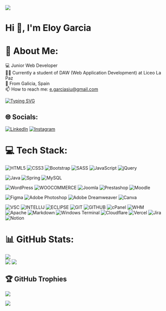 [![](https://visitcount.itsvg.in/api?id=E7OY&icon=0&color=5)](https://visitcount.itsvg.in)

# Hi 👋, I'm Eloy Garcia
# 💫 About Me:
💻 Junior Web Developer<br>👨‍💻 Currently a student of DAW (Web Application Development) at Liceo La Paz<br>📍 From Galicia, Spain<br>📫 How to reach me: e.garciasiu@gmail.com<br>

[![Typing SVG](https://readme-typing-svg.demolab.com?font=Fira+Code&size=18&pause=1000&random=false&width=435&lines=Personal+Website%3A+https%3A%2F%2Fe7oy.github.io)](https://e7oy.github.io)

## 🌐 Socials:
[![LinkedIn](https://img.shields.io/badge/LinkedIn-%230077B5.svg?logo=linkedin&logoColor=white)](https://www.linkedin.com/in/eloy-garcia-martinez-189525208/) 
[![Instagram](https://img.shields.io/badge/Instagram-%230077B5.svg?logo=Instagram&logoColor=white)](https://www.instagram.com/eloygarciaaa_/) 


# 💻 Tech Stack:
![HTML5](https://img.shields.io/badge/html5-%23E34F26.svg?style=for-the-badge&logo=html5&logoColor=white) ![CSS3](https://img.shields.io/badge/css3-%231572B6.svg?style=for-the-badge&logo=css3&logoColor=white) ![Bootstrap](https://img.shields.io/badge/bootstrap-%238511FA.svg?style=for-the-badge&logo=bootstrap&logoColor=white) ![SASS](https://img.shields.io/badge/SASS-hotpink.svg?style=for-the-badge&logo=SASS&logoColor=white) ![JavaScript](https://img.shields.io/badge/javascript-%23323330.svg?style=for-the-badge&logo=javascript&logoColor=%23F7DF1E) ![jQuery](https://img.shields.io/badge/jquery-%230769AD.svg?style=for-the-badge&logo=jquery&logoColor=white) <br/>

![Java](https://img.shields.io/badge/java-%23ED8B00.svg?style=for-the-badge&logo=openjdk&logoColor=white) 
![Spring](https://img.shields.io/badge/spring-%77bc1f.svg?style=for-the-badge&logo=spring&logoColor=white)
![MySQL](https://img.shields.io/badge/mysql-%2300000f.svg?style=for-the-badge&logo=mysql&logoColor=white) 
<br/>

![WordPress](https://img.shields.io/badge/WordPress-%23117AC9.svg?style=for-the-badge&logo=WordPress&logoColor=white) 
![WOOCOMMERCE](https://img.shields.io/badge/WOOCOMMERCE-%23F21E7E.svg?style=for-the-badge&logo=woocommerce&logoColor=white)
![Joomla](https://img.shields.io/badge/joomla-%235091CD.svg?style=for-the-badge&logo=joomla&logoColor=white) 
![Prestashop](https://img.shields.io/badge/prestashop-%238511FA.svg?style=for-the-badge&logo=prestashop&logoColor=white)
![Moodle](https://img.shields.io/badge/moodle-%23E34F26.svg?style=for-the-badge&logo=moodle&logoColor=white)
<br/>

![Figma](https://img.shields.io/badge/figma-%23F21E1E.svg?style=for-the-badge&logo=figma&logoColor=white) 
![Adobe Photoshop](https://img.shields.io/badge/adobe%20photoshop-%2331A8FF.svg?style=for-the-badge&logo=adobe%20photoshop&logoColor=white) 
![Adobe Dreamweaver](https://img.shields.io/badge/Adobe%20Dreamweaver-FF61F6.svg?style=for-the-badge&logo=Adobe%20Dreamweaver&logoColor=white) 
![Canva](https://img.shields.io/badge/Canva-%2300C4CC.svg?style=for-the-badge&logo=Canva&logoColor=white) 
<br/>

![VSC](https://img.shields.io/badge/visualstudiocode-%231572B6.svg?style=for-the-badge&logo=visualstudiocode&logoColor=white)
![INTELLIJ](https://img.shields.io/badge/intellij-%231572B6.svg?style=for-the-badge&logo=visualstudiocode&logoColor=white)
![ECLIPSE](https://img.shields.io/badge/eclipse-%23323330.svg?style=for-the-badge&logo=eclipse&logoColor=white)
![GIT](https://img.shields.io/badge/GIT-%23E34F26.svg?style=for-the-badge&logo=GIT&logoColor=white)
![GITHUB](https://img.shields.io/badge/GITHUB-%23323330.svg?style=for-the-badge&logo=github&logoColor=white)
![cPanel](https://img.shields.io/badge/cpanel-%23E34F26.svg?style=for-the-badge&logo=cpanel&logoColor=white)
![WHM](https://img.shields.io/badge/whm-%23E34F26.svg?style=for-the-badge&logo=whm&logoColor=white)
![Apache](https://img.shields.io/badge/apache-%23D42029.svg?style=for-the-badge&logo=apache&logoColor=white) 
![Markdown](https://img.shields.io/badge/markdown-%23000000.svg?style=for-the-badge&logo=markdown&logoColor=white) 
![Windows Terminal](https://img.shields.io/badge/Windows%20Terminal-%234D4D4D.svg?style=for-the-badge&logo=windows-terminal&logoColor=white) 
![Cloudflare](https://img.shields.io/badge/Cloudflare-F38020?style=for-the-badge&logo=Cloudflare&logoColor=white) 
![Vercel](https://img.shields.io/badge/vercel-%23000000.svg?style=for-the-badge&logo=vercel&logoColor=white) 
![Jira](https://img.shields.io/badge/jira-%230A0FFF.svg?style=for-the-badge&logo=jira&logoColor=white) 
![Notion](https://img.shields.io/badge/Notion-%23000000.svg?style=for-the-badge&logo=notion&logoColor=white)


# 📊 GitHub Stats:
![](https://github-readme-streak-stats.herokuapp.com/?user=E7OY&theme=radical&hide_border=false)<br/>
![](https://github-readme-stats.vercel.app/api?username=E7OY&theme=radical&hide_border=false&include_all_commits=true&count_private=false)
![](https://github-readme-stats.vercel.app/api/top-langs/?username=E7OY&theme=radical&hide_border=false&include_all_commits=true&count_private=false&layout=compact)

## 🏆 GitHub Trophies
![](https://github-profile-trophy.vercel.app/?username=E7OY&theme=radical&no-frame=false&no-bg=false&margin-w=4)

![](https://raw.githubusercontent.com/trinib/trinib/82213791fa9ff58d3ca768ddd6de2489ec23ffca/images/footer.svg)
